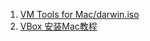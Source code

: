 1. [VM Tools for Mac/darwin.iso](https://www.insanelymac.com/forum/files/file/31-vmware-tools-for-os-x-darwiniso/)
2. [VBox 安装Mac教程](https://www.cnblogs.com/liming2017/p/7566953.html)